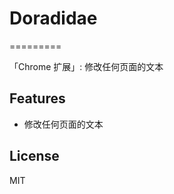 <h1>Doradidae</h1>
=========
<p>「Chrome 扩展」: 修改任何页面的文本</p>
<h2>Features</h2>

<ul>
  <li>修改任何页面的文本</li>
</ul>



<h2>License</h2>

MIT

